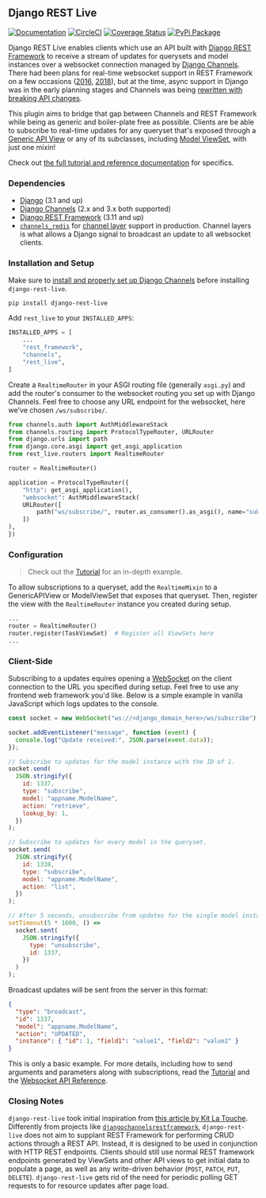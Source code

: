 ## Django REST Live

[![Documentation](https://readthedocs.org/projects/django-rest-live/badge/?version=latest)](https://django-rest-live.readthedocs.io/en/latest/?badge=latest)
[![CircleCI](https://circleci.com/gh/pennlabs/django-rest-live.svg?style=shield)](https://circleci.com/gh/pennlabs/django-rest-live)
[![Coverage Status](https://codecov.io/gh/pennlabs/django-rest-live/branch/master/graph/badge.svg)](https://codecov.io/gh/pennlabs/django-rest-live)
[![PyPi Package](https://img.shields.io/pypi/v/django-rest-live.svg)](https://pypi.org/project/django-rest-live/)

Django REST Live enables clients which use an API built with [Django REST Framework](https://github.com/encode/django-rest-framework) to receive a stream of updates for querysets and model instances over a websocket connection managed by [Django Channels](https://github.com/django/channels). There had been plans for real-time websocket support in REST Framework on a few occasions ([2016](https://www.django-rest-framework.org/community/mozilla-grant/#realtime-apis), [2018](https://groups.google.com/g/django-rest-framework/c/3-QNn3SYlZI/m/Gwx6rFr4BQAJ?pli=1)), but at the time, async support in Django was in the early planning stages and Channels was being [rewritten with breaking API changes](https://channels.readthedocs.io/en/2.x/one-to-two.html).

This plugin aims to bridge that gap between Channels and REST Framework while being as generic and boiler-plate free as possible. Clients are be able to subscribe to real-time updates for any queryset that's exposed through a [Generic API View](https://www.django-rest-framework.org/api-guide/generic-views/#genericapiview) or any of its subclasses, including [Model ViewSet](https://www.django-rest-framework.org/api-guide/viewsets/#modelviewset), with just one mixin!

Check out [the full tutorial and reference documentation](https://django-rest-live.readthedocs.io) for specifics.

### Dependencies

- [Django](https://github.com/django/django/) (3.1 and up)
- [Django Channels](https://github.com/django/channels) (2.x and 3.x both supported)
- [Django REST Framework](https://github.com/encode/django-rest-framework/) (3.11 and up)
- [`channels_redis`](https://github.com/django/channels_redis) for
  [channel layer](https://channels.readthedocs.io/en/latest/topics/channel_layers.html) support in production. Channel layers is what allows a Django signal to broadcast an update to all websocket clients.

### Installation and Setup

Make sure to [install and properly set up Django Channels](https://channels.readthedocs.io/en/latest/installation.html) before installing `django-rest-live`.

```
pip install django-rest-live
```

Add `rest_live` to your `INSTALLED_APPS`:

```python
INSTALLED_APPS = [
    ...
    "rest_framework",
    "channels",
    "rest_live",
]
```

Create a `RealtimeRouter` in your ASGI routing file (generally `asgi.py`) and add the router's consumer to the websocket routing you set up with Django Channels. Feel free to choose any URL endpoint for the websocket, here we've chosen `/ws/subscribe/`.

```python
from channels.auth import AuthMiddlewareStack
from channels.routing import ProtocolTypeRouter, URLRouter
from django.urls import path
from django.core.asgi import get_asgi_application
from rest_live.routers import RealtimeRouter

router = RealtimeRouter()

application = ProtocolTypeRouter({
    "http": get_asgi_application(),
    "websocket": AuthMiddlewareStack(
    URLRouter([
        path("ws/subscribe/", router.as_consumer().as_asgi(), name="subscriptions"),
    ])
),
})
```

### Configuration

> Check out the [Tutorial](https://django-rest-live.readthedocs.io/en/latest/usage/) for an in-depth example.

To allow subscriptions to a queryset, add the `RealtimeMixin` to a GenericAPIView or ModelViewSet that exposes that queryset. Then, register the view with the `RealtimeRouter` instance you created during setup.

```python
...
router = RealtimeRouter()
router.register(TaskViewSet)  # Register all ViewSets here
...
```

### Client-Side

Subscribing to a updates equires opening a [WebSocket](https://developer.mozilla.org/en-US/docs/Web/API/WebSocket)
on the client connection to the URL you specified during setup. Feel free to use any frontend web framework you'd like. Below is a simple example in vanilla JavaScript which logs updates to the console.

```javascript
const socket = new WebSocket("ws://<django_domain_here>/ws/subscribe");

socket.addEventListener("message", function (event) {
  console.log("Update received:", JSON.parse(event.data));
});

// Subscribe to updates for the model instance with the ID of 1.
socket.send(
  JSON.stringify({
    id: 1337,
    type: "subscribe",
    model: "appname.ModelName",
    action: "retrieve",
    lookup_by: 1,
  })
);

// Subscribe to updates for every model in the queryset.
socket.send(
  JSON.stringify({
    id: 1338,
    type: "subscribe",
    model: "appname.ModelName",
    action: "list",
  })
);

// After 5 seconds, unsubscribe from updates for the single model instance with ID 1.
setTimeout(5 * 1000, () =>
  socket.sent(
    JSON.stringify({
      type: "unsubscribe",
      id: 1337,
    })
  )
);
```

Broadcast updates will be sent from the server in this format:

```json
{
  "type": "broadcast",
  "id": 1337,
  "model": "appname.ModelName",
  "action": "UPDATED",
  "instance": { "id": 1, "field1": "value1", "field2": "value2" }
}
```

This is only a basic example. For more details, including how to send arguments and parameters along with subscriptions, read the [Tutorial](https://django-rest-live.readthedocs.io/en/latest/usage/) and the [Websocket API Reference](https://django-rest-live.readthedocs.io/en/latest/api/).

### Closing Notes

`django-rest-live` took initial inspiration from [this article by Kit La Touche](https://www.oddbird.net/2018/12/12/channels-and-drf/).
Differently from projects like [`djangochannelsrestframework`](https://github.com/hishnash/djangochannelsrestframework),
`django-rest-live` does not aim to supplant REST Framework for performing CRUD actions through a REST API. Instead,
it is designed to be used in conjunction with HTTP REST endpoints. Clients should still use normal REST framework
endpoints generated by ViewSets and other API views to get initial data to populate a page, as well as any write-driven
behavior (`POST`, `PATCH`, `PUT`, `DELETE`). `django-rest-live` gets rid of the need for periodic polling GET
requests to for resource updates after page load.
